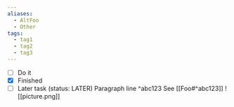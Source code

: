 ```yaml
---
aliases:
  - AltFoo
  - Other
tags:
  - tag1
  - tag2
  - tag3
---
```


- [ ] Do it
- [x] Finished
- [ ] Later task (status: LATER)
Paragraph line ^abc123
See [[Foo#^abc123]]
![[picture.png]]
